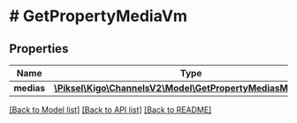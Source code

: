 # # GetPropertyMediaVm

## Properties

Name | Type | Description | Notes
------------ | ------------- | ------------- | -------------
**medias** | [**\Piksel\Kigo\ChannelsV2\Model\GetPropertyMediasMediaDto[]**](GetPropertyMediasMediaDto.md) |  | [optional]

[[Back to Model list]](../../README.md#models) [[Back to API list]](../../README.md#endpoints) [[Back to README]](../../README.md)
